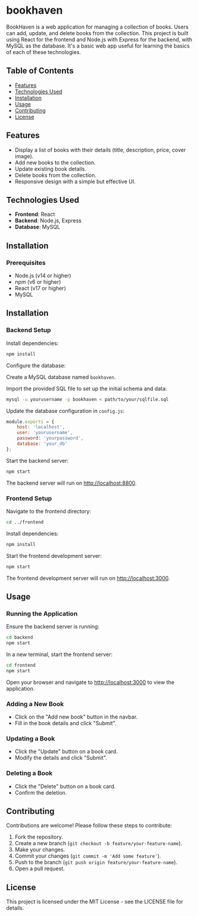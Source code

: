 # bookhaven

BookHaven is a web application for managing a collection of books. Users can add, update, and delete books from the collection. This project is built using React for the frontend and Node.js with Express for the backend, with MySQL as the database. It's a basic web app useful for learning the basics of each of these technologies.

## Table of Contents

- [Features](#features)
- [Technologies Used](#technologies-used)
- [Installation](#installation)
- [Usage](#usage)
- [Contributing](#contributing)
- [License](#license)

## Features

- Display a list of books with their details (title, description, price, cover image).
- Add new books to the collection.
- Update existing book details.
- Delete books from the collection.
- Responsive design with a simple but effective UI.

## Technologies Used

- **Frontend**: React
- **Backend**: Node.js, Express
- **Database**: MySQL

## Installation

### Prerequisites

- Node.js (v14 or higher)
- npm (v6 or higher)
- React (v17 or higher)
- MySQL


## Installation

### Backend Setup

Install dependencies:

```bash
npm install
```

Configure the database:

Create a MySQL database named `bookhaven`.

Import the provided SQL file to set up the initial schema and data:

```bash
mysql -u yourusername -p bookhaven < path/to/your/sqlfile.sql
```

Update the database configuration in `config.js`:

```javascript
module.exports = {
    host: 'localhost',
    user: 'yourusername',
    password: 'yourpassword',
    database: 'your_db'
};
```

Start the backend server:

```bash
npm start
```

The backend server will run on [http://localhost:8800](http://localhost:8800).

### Frontend Setup

Navigate to the frontend directory:

```bash
cd ../frontend
```

Install dependencies:

```bash
npm install
```

Start the frontend development server:

```bash
npm start
```

The frontend development server will run on [http://localhost:3000](http://localhost:3000).

## Usage

### Running the Application

Ensure the backend server is running:

```bash
cd backend
npm start
```

In a new terminal, start the frontend server:

```bash
cd frontend
npm start
```

Open your browser and navigate to [http://localhost:3000](http://localhost:3000) to view the application.

### Adding a New Book

- Click on the "Add new book" button in the navbar.
- Fill in the book details and click "Submit".

### Updating a Book

- Click the "Update" button on a book card.
- Modify the details and click "Submit".

### Deleting a Book

- Click the "Delete" button on a book card.
- Confirm the deletion.

## Contributing

Contributions are welcome! Please follow these steps to contribute:

1. Fork the repository.
2. Create a new branch (`git checkout -b feature/your-feature-name`).
3. Make your changes.
4. Commit your changes (`git commit -m 'Add some feature'`).
5. Push to the branch (`git push origin feature/your-feature-name`).
6. Open a pull request.

## License

This project is licensed under the MIT License - see the LICENSE file for details.